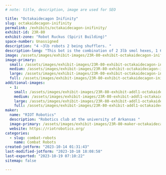 ```yaml
---
# note: title, description, image are used for SEO

title: "Octakaidecagon Inifinity"
slug: octakaidecagon-inifinity
permalink: /exhibits/octakaidecagon-inifinity/
exhibit-id: 23R-80
exhibit-zone: "Robot Ruckus (Spirit Building)"
space-number: Unassigned
description: "4 ~3lb robots 2 being shufflers. "
description-long: "This bot is the combination of 2 3lb smol hexes, 1 6lb big hex, and one mother ducker. "
image: /assets/images/exhibit-images/23R-80-exhibit-octakaidecagon-inifinity-image-61-large.png
image-primary: 
  small: /assets/images/exhibit-images/23R-80-exhibit-octakaidecagon-inifinity-image-61-small.png
  medium: /assets/images/exhibit-images/23R-80-exhibit-octakaidecagon-inifinity-image-61-medium.png
  large: /assets/images/exhibit-images/23R-80-exhibit-octakaidecagon-inifinity-image-61-large.png
  full: /assets/images/exhibit-images/23R-80-exhibit-octakaidecagon-inifinity-image-61-full.png
additional-images: 
  - 1:
    small: /assets/images/exhibit-images/23R-80-exhibit-addl1-octakaidecagon-inifinity-44-image-61-9191-small.png
    medium: /assets/images/exhibit-images/23R-80-exhibit-addl1-octakaidecagon-inifinity-44-image-61-9191-medium.png
    large: /assets/images/exhibit-images/23R-80-exhibit-addl1-octakaidecagon-inifinity-44-image-61-9191-large.png
    full: /assets/images/exhibit-images/23R-80-exhibit-addl1-octakaidecagon-inifinity-44-image-61-9191-full.png
maker: 
  name: "RIOT Robotics"
  description: "Robotics club at the university of Arkansas "
  image-primary: /assets/images/exhibit-images/23R-80-maker-octakaidecagon-inifinity-screenshot-20231014-012338-drive-medium.jpg
  website: https://riotrobotics.org/
categories: 
  - slug: combat-robots
    name: Combat Robots
created-jotform: "2023-10-14 01:31:43"
last-modified-jotform: "2023-10-18 18:08:58"
last-exported: "2023-10-19 07:10:22"
sitemap: false

---
```

